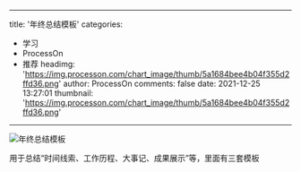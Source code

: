 
---
title: '年终总结模板'
categories: 
 - 学习
 - ProcessOn
 - 推荐
headimg: 'https://img.processon.com/chart_image/thumb/5a1684bee4b04f355d2ffd36.png'
author: ProcessOn
comments: false
date: 2021-12-25 13:27:01
thumbnail: 'https://img.processon.com/chart_image/thumb/5a1684bee4b04f355d2ffd36.png'
---

<div>   
<img class="thumb" alt="年终总结模板" src="https://img.processon.com/chart_image/thumb/5a1684bee4b04f355d2ffd36.png" referrerpolicy="no-referrer">
<p>用于总结“时间线索、工作历程、大事记、成果展示”等，里面有三套模板</p>  
</div>
            
